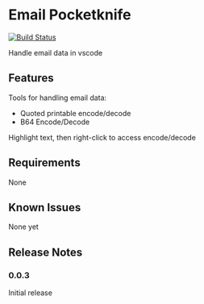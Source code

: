 # Email Pocketknife

[![Build Status](https://travis-ci.org/jacobx1/code-email-pocketknife.svg?branch=master)](https://travis-ci.org/jacobx1/code-email-pocketknife)

Handle email data in vscode

## Features

Tools for handling email data:

- Quoted printable encode/decode
- B64 Encode/Decode

Highlight text, then right-click to access encode/decode

## Requirements

None

## Known Issues

None yet

## Release Notes

### 0.0.3

Initial release

